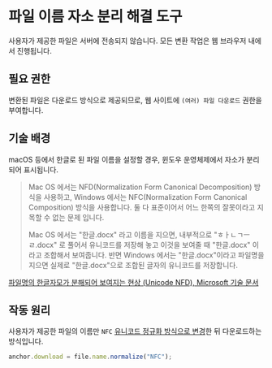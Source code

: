 # 파일 이름 자소 분리 해결 도구

사용자가 제공한 파일은 서버에 전송되지 않습니다. 모든 변환 작업은 웹 브라우저 내에서 진행됩니다.

## 필요 권한

변환된 파일은 다운로드 방식으로 제공되므로, 웹 사이트에 `(여러) 파일 다운로드` 권한을 부여합니다.

## 기술 배경

macOS 등에서 한글로 된 파일 이름을 설정할 경우, 윈도우 운영체제에서 자소가 분리되어 표시됩니다.

> Mac OS 에서는 NFD(Normalization Form Canonical Decomposition) 방식을 사용하고, Windows 에서는 NFC(Normalization Form Canonical Composition) 방식을 사용합니다. 둘 다 표준이어서 어느 한쪽의 잘못이라고 지목할 수 없는 문제 입니다.
>
> Mac OS 에서는 "한글.docx" 라고 이름을 지으면, 내부적으로 "ㅎㅏㄴㄱㅡㄹ.docx" 로 풀어서 유니코드를 저장해 놓고 이것을 보여줄 때 "한글.docx" 이라고 조합해서 보여줍니다. 반면 Windows 에서는 "한글.docx"이라고 파일명을 지으면 실제로 "한글.docx"으로 조합된 글자의 유니코드를 저장합니다.

[파일명의 한글자모가 분해되어 보여지는 현상 (Unicode NFD), Microsoft 기술 문서](https://docs.microsoft.com/ko-kr/archive/blogs/spsofficesupportko/%ED%8C%8C%EC%9D%BC%EB%AA%85%EC%9D%98-%ED%95%9C%EA%B8%80%EC%9E%90%EB%AA%A8%EA%B0%80-%EB%B6%84%ED%95%B4%EB%90%98%EC%96%B4-%EB%B3%B4%EC%97%AC%EC%A7%80%EB%8A%94-%ED%98%84%EC%83%81-unicode-nfd)

## 작동 원리

사용자가 제공한 파일의 이름만 `NFC` [유니코드 정규화 방식으로 변경](https://developer.mozilla.org/ko/docs/Web/JavaScript/Reference/Global_Objects/String/normalize)한 뒤 다운로드하는 방식입니다.

```javascript
anchor.download = file.name.normalize("NFC");
```
